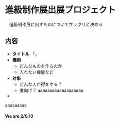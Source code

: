 # 進級制作展出展プロジェクト
　進級制作展に出すものについてザックリと決める

## 内容
- **タイトル**
    「」
- **機能**
    - どんなものを作るのか
    - 入れたい機能など
- **対象**
    - どんな人が得をする？
    - 誰向け？
    aaaaaaaaaaaaaaaaaaa
- 
aaaaaaaaa
#### We are 2/9,10